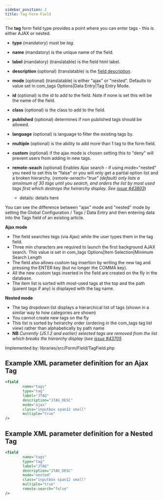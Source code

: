 ```yaml
---
sidebar_position: 2
title: Tag Form Field
---
```


The **tag** form field type provides a point where you can enter tags - this is either AJAX or nested.

- **type** (mandatory) must be *tag*.
- **name** (mandatory) is the unique name of the field.
- **label** (mandatory) (translatable) is the field html label.
- **description** (optional) (translatable) is the [field description](../standard-form-field-attributes.md#description).
- **mode** (optional) (translatable) is either "ajax" or "nested". Defaults to value set in com_tags Options|Data Entry|Tag Entry Mode.
- **id** (optional) is the id to add to the field. Note if none is set this will be the name of the field.
- **class** (optional) is the class to add to the field.
- **published** (optional) determines if non published tags should be allowed.
- **language** (optional) is language to filter the existing tags by.
- **multiple** (optional) is the ability to add more than 1 tag to the form field.
- **custom** (optional) if the ajax mode is chosen setting this to "deny" will prevent users from adding in new tags.
- **remote-seach** (optional) Enables Ajax search - if using mode="nested" you need to set this to "false" or you will only get a partial option list and a broken hierarchy. (*remote-serach="true" (default) only lists a amximum of 30 tags until you search, and orders the list by most used tags first which destroys the heirarchy display. See* [*issue #43803*](https://github.com/joomla/joomla-cms/issues/43803#issuecomment-2234376819))

  - details: details here

You can see the difference between "ajax" mode and "nested" mode by setting the Global Configuration / Tags / Data Entry and then entering data into the Tags field of an existing article.

**Ajax mode** 

- The field searches tags (via Ajax) while the user types them in the tag field.
- Three min characters are required to launch the first background AJAX search. This value is set in com_tags Options|Item Selection|Minimum Search Length
- The field also allows custom tag insertion by writing the new tag and pressing the ENTER key (but no longer the COMMA key). 
- All the new custom tags inserted in the field are created on the fly in the database.
- The item list is sorted with most-used tags at the top and the path (parent tags if any) is displayed with the tag name. 

**Nested mode**

- The tag dropdown list displays a hierarchical list of tags (shown in a similar way to how categories are shown)
- You cannot create new tags on the fly
- This list is sorted by heirarchy order (ordering in the com_tags tag list view) rather than alphabetically by path name
- **NB** *Currently (J5.1.2 and earlier) selected tags are removed from the list which breaks the hierarchy display* (*see* [*issue #43705*](https://github.com/joomla/joomla-cms/issues/43803])

Implemented by: libraries/src/Form/Field/TagField.php

## Example XML parameter definition for an Ajax Tag

```xml
<field
        name="tags" 
        type="tag" 
        label="JTAG" 
        description="JTAG_DESC" 
        mode="ajax" 
        class="inputbox span12 small" 
        multiple="true"
/>
```

## Example XML parameter definition for a Nested Tag

```xml
<field
        name="tags" 
        type="tag" 
        label="JTAG" 
        description="JTAG_DESC" 
        mode="nested" 
        class="inputbox span12 small" 
        multiple="true"
        remote-search="false"
/>
```
